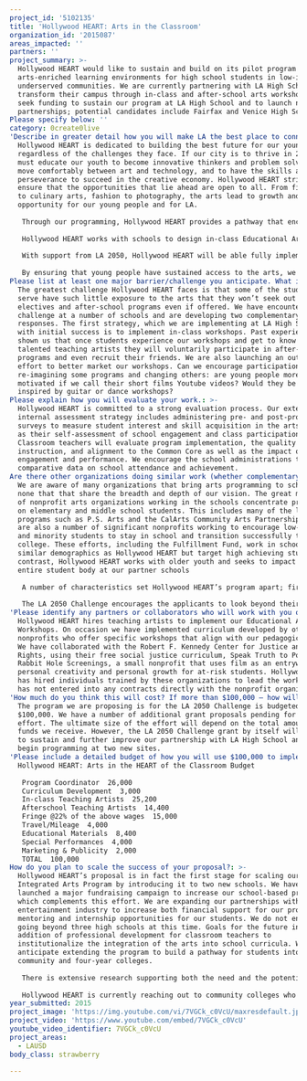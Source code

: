 ```yaml
---
project_id: '5102135'
title: 'Hollywood HEART: Arts in the Classroom'
organization_id: '2015087'
areas_impacted: ''
partners: ''
project_summary: >-
  Hollywood HEART would like to sustain and build on its pilot program creating
  arts-enriched learning environments for high school students in low-income and
  underserved communities. We are currently partnering with LA High School to
  transform their campus through in-class and after-school arts workshops. We
  seek funding to sustain our program at LA High School and to launch new
  partnerships; potential candidates include Fairfax and Venice High Schools.
Please specify below: ''
category: 0create0live
'Describe in greater detail how you will make LA the best place to connect:': >-
  Hollywood HEART is dedicated to building the best future for our young people,
  regardless of the challenges they face. If our city is to thrive in 2050, we
  must educate our youth to become innovative thinkers and problem solvers, to
  move comfortably between art and technology, and to have the skills and
  perseverance to succeed in the creative economy. Hollywood HEART strives to
  ensure that the opportunities that lie ahead are open to all. From filmmaking
  to culinary arts, fashion to photography, the arts lead to growth and
  opportunity for our young people and for LA.
    
   Through our programming, Hollywood HEART provides a pathway that encourages students to graduate from high school and succeed in college/career training programs. By linking in-class and after-school Workshops, we encourage long term engagement in the arts that has been proven to increase academic achievement and graduation rates. Arts education is vital to the future of Los Angeles. As noted scholar, Shirley Brice Heath, observes “cultural strategies are vastly underutilized and misunderstood…What leaders fail to realize is that culture is a school-to-work strategy, a youth development strategy, and an economic enterprise strategy.” Nowhere is this more true than in Los Angeles, the heart of the creative economy, not just for the US but for the world.
    
   Hollywood HEART works with schools to design in-class Educational Arts Workshops that integrate creative skills into core academic curriculum and provide after-school programs for students who want to continue working in their chosen art form. We bring in volunteers and guest speakers to work with the students and talk to them about creative career opportunities. Hollywood HEART is also forging partnerships with community and four-year colleges to build a high school to college pipeline for low-income students interested in creative careers. We are partnering with the entertainment industry to encourage diversity and incorporate new perspectives into their workforce.
    
   With support from LA 2050, Hollywood HEART will be able fully implement its program at LA High School and expand to two new schools. We will be able to tailor our workshops to each school’s curriculum and provide performances and exhibitions to engage the entire community.
   
   By ensuring that young people have sustained access to the arts, we are making LA the best place to learn.
Please list at least one major barrier/challenge you anticipate. What is your strategy for overcoming these obstacles?: >-
  The greatest challenge Hollywood HEART faces is that some of the students we
  serve have such little exposure to the arts that they won’t seek out arts
  electives and after-school programs even if offered. We have encountered this
  challenge at a number of schools and are developing two complementary
  responses. The first strategy, which we are implementing at LA High School
  with initial success is to implement in-class workshops. Past experience has
  shown us that once students experience our workshops and get to know our
  talented teaching artists they will voluntarily participate in after-school
  programs and even recruit their friends. We are also launching an outreach
  effort to better market our workshops. Can we encourage participation by
  re-imagining some programs and changing others: are young people more
  motivated if we call their short films Youtube videos? Would they be more
  inspired by guitar or dance workshops?
Please explain how you will evaluate your work.: >-
  Hollywood HEART is committed to a strong evaluation process. Our extensive
  internal assessment strategy includes administering pre- and post-program
  surveys to measure student interest and skill acquisition in the arts as well
  as their self-assessment of school engagement and class participation.
  Classroom teachers will evaluate program implementation, the quality of
  instruction, and alignment to the Common Core as well as the impact on student
  engagement and performance. We encourage the school administrations to provide
  comparative data on school attendance and achievement.
Are there other organizations doing similar work (whether complementary or competitive)? What is unique about your proposed approach?: >-
  We are aware of many organizations that bring arts programming to schools but
  none that that share the breadth and depth of our vision. The great majority
  of nonprofit arts organizations working in the schools concentrate primarily
  on elementary and middle school students. This includes many of the larger
  programs such as P.S. Arts and the CalArts Community Arts Partnership. There
  are also a number of significant nonprofits working to encourage low-income
  and minority students to stay in school and transition successfully to
  college. These efforts, including the Fulfillment Fund, work in schools with
  similar demographics as Hollywood HEART but target high achieving students. In
  contrast, Hollywood HEART works with older youth and seeks to impact the
  entire student body at our partner schools
   
   A number of characteristics set Hollywood HEART’s program apart; first and foremost is our willingness to listen to classroom teachers and school administrators and create programs tailored to the needs and interests of their students. We arrive with many ideas but few restrictions: we build workshops around class readings, adapt programs to student interests, and work with teachers to use our programs to offer struggling students extra-credit projects. Hollywood HEART’s approach is also unique in its focus on school culture. Our goal is not just to impact individual students, or even classes; our goal is to transform the culture of the school. We do this by bringing multiple programs into the schools; supporting schoolwide performances, linking in-class and after-school programs. We also collaborate with other nonprofits to integrate their work into our efforts and reach out to the surrounding community. 
   
   The LA 2050 Challenge encourages the applicants to look beyond their immediate objectives to consider how we can work together to create a powerful future for Los Angeles. Hollywood HEART also stands out for its long-term vision. Our goal is to work towards building bridges between our partnership schools and community and four-year colleges. We know that an investment in our schools and our students is critical to forging a successful future, and by focusing on those most in need we can maximize the impact of our efforts.
'Please identify any partners or collaborators who will work with you on this project. How much of the $100,000 grant award will each partner receive?': >-
  Hollywood HEART hires teaching artists to implement our Educational Arts
  Workshops. On occasion we have implemented curriculum developed by other
  nonprofits who offer specific workshops that align with our pedagogical model.
  We have collaborated with the Robert F. Kennedy Center for Justice and Human
  Rights, using their free social justice curriculum, Speak Truth to Power and
  Rabbit Hole Screenings, a small nonprofit that uses film as an entryway into
  personal creativity and personal growth for at-risk students. Hollywood HEART
  has hired individuals trained by these organizations to lead the workshops but
  has not entered into any contracts directly with the nonprofit organizations.
'How much do you think this will cost? If more than $100,000 – how will you cover the additional costs?': >-
  The program we are proposing is for the LA 2050 Challenge is budgeted at
  $100,000. We have a number of additional grant proposals pending for this
  effort. The ultimate size of the effort will depend on the total amount of
  funds we receive. However, the LA 2050 Challenge grant by itself will allow us
  to sustain and further improve our partnership with LA High School and to
  begin programming at two new sites.
'Please include a detailed budget of how you will use $100,000 to implement this project.': |-
  Hollywood HEART: Arts in the HEART of the Classroom Budget
   
   Program Coordinator  26,000
   Curriculum Development  3,000
   In-class Teaching Artists  25,200
   Afterschool Teaching Artists  14,400
   Fringe @22% of the above wages  15,000
   Travel/Mileage  4,000
   Educational Materials  8,400
   Special Performances  4,000
   Marketing & Publicity  2,000
   TOTAL  100,000
How do you plan to scale the success of your proposal?: >-
  Hollywood HEART’s proposal is in fact the first stage for scaling our
  Integrated Arts Program by introducing it to two new schools. We have recently
  launched a major fundraising campaign to increase our school-based programming
  which complements this effort. We are expanding our partnerships with the
  entertainment industry to increase both financial support for our programs and
  mentoring and internship opportunities for our students. We do not envision
  going beyond three high schools at this time. Goals for the future include the
  addition of professional development for classroom teachers to
  institutionalize the integration of the arts into school curricula. We also
  anticipate extending the program to build a pathway for students into
  community and four-year colleges.
    
   There is extensive research supporting both the need and the potential impact for college-based programs. Recent studies have highlighted the fact that while the high school graduation rates for low-income and at-risk youth are improving, and more of these students are entering college, the college graduation rates for low-income students has remained essentially unchanged since 1970 at a dismal 20%. Studies have long supported the link between a sustained engagement in the arts and improved academic achievement and graduation rates at the high school level. Hollywood HEART proposes that we take advantage of this fact to improve college outcomes as well.
    
   Hollywood HEART is currently reaching out to community colleges who have targeted programs for first generation and low-income students to provide encouragement and support for our students who wish to continue working in art-related fields. We are also in preliminary discussions with a four-year college who has expressed an interest in launching a similar effort. Our initial programming will target students interested in career opportunities for “below the line” positions in film and television which aligns not only with our film and digital media workshops but also our culinary arts and fashion programs which translate easily to catering and costuming careers.
year_submitted: 2015
project_image: 'https://img.youtube.com/vi/7VGCk_c0VcU/maxresdefault.jpg'
project_video: 'https://www.youtube.com/embed/7VGCk_c0VcU'
youtube_video_identifier: 7VGCk_c0VcU
project_areas:
  - LAUSD
body_class: strawberry

---
```


